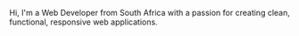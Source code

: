 Hi, I'm a Web Developer from South Africa with a passion for creating clean, functional, responsive web applications. 
